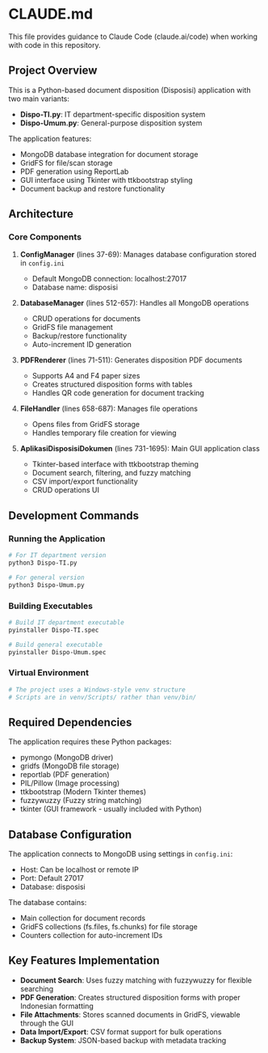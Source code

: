 # CLAUDE.md

This file provides guidance to Claude Code (claude.ai/code) when working with code in this repository.

## Project Overview

This is a Python-based document disposition (Disposisi) application with two main variants:
- **Dispo-TI.py**: IT department-specific disposition system
- **Dispo-Umum.py**: General-purpose disposition system

The application features:
- MongoDB database integration for document storage
- GridFS for file/scan storage
- PDF generation using ReportLab
- GUI interface using Tkinter with ttkbootstrap styling
- Document backup and restore functionality

## Architecture

### Core Components

1. **ConfigManager** (lines 37-69): Manages database configuration stored in `config.ini`
   - Default MongoDB connection: localhost:27017
   - Database name: disposisi

2. **DatabaseManager** (lines 512-657): Handles all MongoDB operations
   - CRUD operations for documents
   - GridFS file management
   - Backup/restore functionality
   - Auto-increment ID generation

3. **PDFRenderer** (lines 71-511): Generates disposition PDF documents
   - Supports A4 and F4 paper sizes
   - Creates structured disposition forms with tables
   - Handles QR code generation for document tracking

4. **FileHandler** (lines 658-687): Manages file operations
   - Opens files from GridFS storage
   - Handles temporary file creation for viewing

5. **AplikasiDisposisiDokumen** (lines 731-1695): Main GUI application class
   - Tkinter-based interface with ttkbootstrap theming
   - Document search, filtering, and fuzzy matching
   - CSV import/export functionality
   - CRUD operations UI

## Development Commands

### Running the Application
```bash
# For IT department version
python3 Dispo-TI.py

# For general version
python3 Dispo-Umum.py
```

### Building Executables
```bash
# Build IT department executable
pyinstaller Dispo-TI.spec

# Build general executable
pyinstaller Dispo-Umum.spec
```

### Virtual Environment
```bash
# The project uses a Windows-style venv structure
# Scripts are in venv/Scripts/ rather than venv/bin/
```

## Required Dependencies

The application requires these Python packages:
- pymongo (MongoDB driver)
- gridfs (MongoDB file storage)
- reportlab (PDF generation)
- PIL/Pillow (Image processing)
- ttkbootstrap (Modern Tkinter themes)
- fuzzywuzzy (Fuzzy string matching)
- tkinter (GUI framework - usually included with Python)

## Database Configuration

The application connects to MongoDB using settings in `config.ini`:
- Host: Can be localhost or remote IP
- Port: Default 27017
- Database: disposisi

The database contains:
- Main collection for document records
- GridFS collections (fs.files, fs.chunks) for file storage
- Counters collection for auto-increment IDs

## Key Features Implementation

- **Document Search**: Uses fuzzy matching with fuzzywuzzy for flexible searching
- **PDF Generation**: Creates structured disposition forms with proper Indonesian formatting
- **File Attachments**: Stores scanned documents in GridFS, viewable through the GUI
- **Data Import/Export**: CSV format support for bulk operations
- **Backup System**: JSON-based backup with metadata tracking